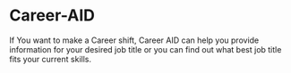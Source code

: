# Career-AID
If You want to make a Career shift, Career AID can help you provide information for your desired job title or you can find out what best job title fits your current skills.
